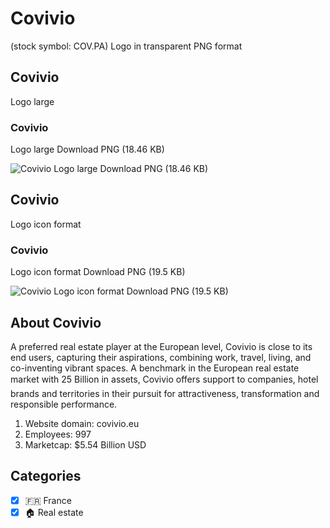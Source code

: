 # Covivio
 (stock symbol: COV.PA) Logo in transparent PNG format

## Covivio
 Logo large

### Covivio
 Logo large Download PNG (18.46 KB)

![Covivio
 Logo large Download PNG (18.46 KB)](/img/orig/COV.PA_BIG-67b97432.png)

## Covivio
 Logo icon format

### Covivio
 Logo icon format Download PNG (19.5 KB)

![Covivio
 Logo icon format Download PNG (19.5 KB)](/img/orig/COV.PA-ac324ed1.png)

## About Covivio


A preferred real estate player at the European level, Covivio is close to its end users, capturing their aspirations, combining work, travel, living, and co-inventing vibrant spaces. A benchmark in the European real estate market with 25 Billion in assets, Covivio offers support to companies, hotel brands and territories in their pursuit for attractiveness, transformation and responsible performance.

1. Website domain: covivio.eu
2. Employees: 997
3. Marketcap: $5.54 Billion USD


## Categories
- [x] 🇫🇷 France
- [x] 🏠 Real estate
